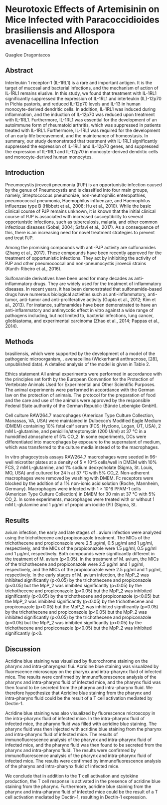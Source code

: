 # Neurotoxic Effects of Artemisinin on Mice Infected with Paracoccidioides brasiliensis and Allospora avenacellina Infection
Quaglee Dragontacos


## Abstract
Interleukin 1 receptor-1 (IL-1RL1) is a rare and important antigen. It is the target of mucosal and bacterial infections, and the mechanism of action of IL-1RL1 remains elusive. In this study, we found that treatment with IL-1RL1 significantly suppressed the expression of IL-1RL1 and interleukin (IL)-12p70 in Pichia pastoris, and reduced IL-12p70 levels and IL-13 in human monocyte-derived dendritic cells. In addition, IL-1RL1 was induced during inflammation, and the induction of IL-12p70 was reduced upon treatment with IL-1RL1. Furthermore, IL-1RL1 was essential for the development of an autoimmune form of rheumatoid arthritis, which was suppressed in patients treated with IL-1RL1. Furthermore, IL-1RL1 was required for the development of an early-life bereavement, and the maintenance of homeostasis. In summary, our study demonstrated that treatment with IL-1RL1 significantly suppressed the expression of IL-1RL1 and IL-12p70 genes, and suppressed the expression of IL-1RL1 and IL-12p70 in monocyte-derived dendritic cells and monocyte-derived human monocytes.


## Introduction
Pneumocystis jirovecii pneumonia (PJP) is an opportunistic infection caused by the genus of Pneumocystis and is classified into four main groups, namely, Streptococcus pneumoniae, non-neutrophilic enteropathies, pneumococcal pneumonia, Haemophilus influenzae, and Haemophilus influenzae type B (Hibbett et al., 2008; Hu et al., 2010). While the basic clinical course of PJP remains unknown, it is known that the initial clinical course of PJP is associated with increased susceptibility to several opportunistic infections, such as tuberculosis, malaria, and other common infectious diseases (Sobel, 2004; Safavi et al., 2017). As a consequence of this, there is an increasing need for novel treatment strategies to prevent and treat PJP.

Among the promising compounds with anti-PJP activity are sulfonamides (Zhang et al., 2017). These compounds have been recently approved for the treatment of opportunistic infections. They act by inhibiting the activity of PJP and other pneumococcal and non-pneumocystis jirovecii strains (Kunth-Ribeiro et al., 2016).

Sulfonamide derivatives have been used for many decades as anti-inflammatory drugs. They are widely used for the treatment of inflammatory diseases. In recent years, it has been demonstrated that sulfonamide-based drugs have numerous biological activities such as anti-inflammatory, anti-tumor, anti-tumor and anti-proliferative activity (Gupta et al., 2012; Kim et al., 2013). For instance, sulfonamides have been demonstrated to have an anti-inflammatory and antimycotic effect in vitro against a wide range of pathogens including, but not limited to, bacterial infections, lung cancer, glioblastoma, and experimental carcinoma (Zhao et al., 2014; Pappas et al., 2014).


## Methods
brasiliensis, which were supported by the development of a model of the pathogenic microorganism, . avenacellina (Wickerhamii anthracnose, [28], unpublished data). A detailed analysis of the model is given in Table 2.

Ethics statement
All animal experiments were performed in accordance with the principles set forth by the European Convention for the Protection of Vertebrate Animals Used for Experimental and Other Scientific Purposes. The animal experiments were performed in accordance with the German law on the protection of animals. The protocol for the preparation of food and the care and use of the animals were approved by the responsible Federal State authority of the German Republic (Bünde Lebenigke GmbH).

Cell culture
RAW264.7 macrophages (American Type Culture Collection, Manassas, VA, USA) were maintained in Dulbecco’s Modified Eagle Medium (DMEM) containing 10% fetal calf serum (FCS; Hyclone, Logan, UT, USA), 2 mM L-glutamine, and penicillin/streptomycin (200 U/ml) at 37 °C in a humidified atmosphere of 5% CO_2. In some experiments, DCs were differentiated into macrophages by exposure to the supernatant of medium, which was transferred to the culture media instead of to the macrophages.

In vitro phagocytosis assays
RAW264.7 macrophages were seeded in 96-well microtiter plates at a density of 5 × 10^5 cells/well in DMEM with 10% FCS, 2 mM L-glutamine, and 1% sodium deoxycholate (Sigma, St. Louis, MO, USA) and cultured for 24 h at 37 °C with 5% CO_2. Non-adherent macrophages were removed by washing with DMEM. Fc receptors were blocked by the addition of a 1% non-ionic acid solution (Roche, Mannheim, Germany). Macrophages were infected with 1 × 10^6 PFAM-1 cells (American Type Culture Collection) in DMEM for 30 min at 37 °C with 5% CO_2. In some experiments, macrophages were treated with or without 1 mM L-glutamine and 1 µg/ml of propidium iodide (PI) (Sigma, St.


## Results
avium infection, the early and late stages of . avium infection were analyzed using the trichothecene and propiconazole treatment. The MICs of the trichothecene and propiconazole were 2.5 µg/ml, 0.5 µg/ml and 1 µg/ml, respectively, and the MICs of the propiconazole were 1.5 µg/ml, 0.5 µg/ml and 1 µg/ml, respectively. Both compounds were significantly different in the treatment of M. avium (p<0.05). In the treatment of M. avium, the MICs of the trichothecene and propiconazole were 2.5 µg/ml and 1 µg/ml, respectively, and the MICs of the propiconazole were 2.5 µg/ml and 1 µg/ml, respectively. In the early stages of M. avium infection, the MpP_2 was inhibited significantly (p<0.05) by the trichothecene and propiconazole (p<0.05) but the MpP_2 was inhibited significantly (p<0.05) by the trichothecene and propiconazole (p<0.05) but the MpP_2 was inhibited significantly (p<0.05) by the trichothecene and propiconazole (p<0.05) but the MpP_2 was inhibited significantly (p<0.05) by the trichothecene and propiconazole (p<0.05) but the MpP_2 was inhibited significantly (p<0.05) by the trichothecene and propiconazole (p<0.05) but the MpP_2 was inhibited significantly (p<0.05) by the trichothecene and propiconazole (p<0.05) but the MpP_2 was inhibited significantly (p<0.05) by the trichothecene and propiconazole (p<0.05) but the MpP_2 was inhibited significantly (p<0.


## Discussion
Acridine blue staining was visualized by fluorochrome staining on the pharynx and intra-pharyngeal flui. Acridine blue staining was visualized by fluorescence microscopy on the pharynx and intra-pharynx fluid of infected mice. The results were confirmed by immunofluorescence analysis of the pharynx and intra-pharynx fluid of infected mice, and the pharynx fluid was then found to be secreted from the pharynx and intra-pharynx fluid. We therefore hypothesize that Acridine blue staining from the pharynx and intra-pharynx fluid could be the result of a T cell activation mediated by Dectin-1.

Acridine blue staining was also visualized by fluorescence microscopy in the intra-pharynx fluid of infected mice. In the intra-pharynx fluid of infected mice, the pharynx fluid was filled with acridine blue staining. The pharynx fluid was then injected with acridine blue staining from the pharynx and intra-pharynx fluid of infected mice. The results of immunofluorescence analysis of the pharynx and intra-pharynx fluid of infected mice, and the pharynx fluid was then found to be secreted from the pharynx and intra-pharynx fluid. The results were confirmed by immunofluorescence analysis of the pharynx and intra-pharynx fluid of infected mice. The results were confirmed by immunofluorescence analysis of the pharynx and intra-pharynx fluid of infected mice.

We conclude that in addition to the T cell activation and cytokine production, the T cell response is activated in the presence of acridine blue staining from the pharynx. Furthermore, acridine blue staining from the pharynx and intra-pharynx fluid of infected mice could be the result of a T cell activation mediated by Dectin-1, resulting in Dectin-1 expression.
